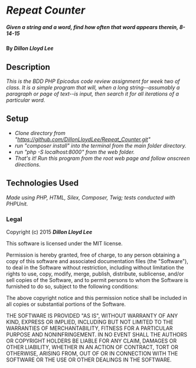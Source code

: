 # _Repeat Counter_

##### _Given a string and a word, find how often that word appears therein, 8-14-15_

#### By _**Dillon Lloyd Lee**_

## Description

_This is the BDD PHP Epicodus code review assignment for week two of class.  It is a simple program that will, when a long string--assumably a paragraph or page of text--is input, then search it for all iterations of a particular word._

## Setup

* _Clone directory from "https://github.com/DillonLloydLee/Repeat_Counter.git"_
* _run "composer install" into the terminal from the main folder directory._
* _run "php -S localhost:8000" from the web folder._
* _That's it!  Run this program from the root web page and follow onscreen directions._

## Technologies Used

_Made using PHP, HTML, Silex, Composer, Twig; tests conducted with PHPUnit._

### Legal


Copyright (c) 2015 **_Dillon Lloyd Lee_**

This software is licensed under the MIT license.

Permission is hereby granted, free of charge, to any person obtaining a copy
of this software and associated documentation files (the "Software"), to deal
in the Software without restriction, including without limitation the rights
to use, copy, modify, merge, publish, distribute, sublicense, and/or sell
copies of the Software, and to permit persons to whom the Software is
furnished to do so, subject to the following conditions:

The above copyright notice and this permission notice shall be included in
all copies or substantial portions of the Software.

THE SOFTWARE IS PROVIDED "AS IS", WITHOUT WARRANTY OF ANY KIND, EXPRESS OR
IMPLIED, INCLUDING BUT NOT LIMITED TO THE WARRANTIES OF MERCHANTABILITY,
FITNESS FOR A PARTICULAR PURPOSE AND NONINFRINGEMENT. IN NO EVENT SHALL THE
AUTHORS OR COPYRIGHT HOLDERS BE LIABLE FOR ANY CLAIM, DAMAGES OR OTHER
LIABILITY, WHETHER IN AN ACTION OF CONTRACT, TORT OR OTHERWISE, ARISING FROM,
OUT OF OR IN CONNECTION WITH THE SOFTWARE OR THE USE OR OTHER DEALINGS IN
THE SOFTWARE.
